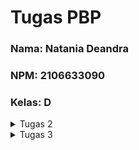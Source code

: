 <h1>Tugas PBP</h1>
<h3>Nama: Natania Deandra</h3>
<h3>NPM: 2106633090</h3>
<h3>Kelas: D</h3>

<details>
<summary>Tugas 2</summary>

Link Aplikasi Heroku: https://pbp-katalog-natania.herokuapp.com/katalog/

Jawaban Pertanyaan:

I. Buatlah bagan yang berisi request client ke web aplikasi berbasis Django beserta responnya dan jelaskan pada bagan tersebut kaitan antara urls.py, views.py, models.py, dan berkas html.

![Bagan Django](/static/bagan_django.png)

Pertama, request client akan dipetakan oleh URLS (urls.py) sesuai dengan path dari request tersebut. Setelah itu, request akan diteruskan ke view (views.py) untuk diproses. Selanjutnya, view akan meminta bantuan models (models.py) untuk membaca data dari database atau menulis ke database. Lalu, view akan memanggil template (katalog.html) untuk merender data sesuai dengan format file dan terakhir, hasil render akan dikembalikan dalam bentuk HTTP Response kepada client.

II. Jelaskan kenapa menggunakan virtual environment? Apakah kita tetap dapat membuat aplikasi web berbasis Django tanpa menggunakan virtual environment?

Kita menggunakan virtual environment untuk memisahkan dependencies yang dibutuhkan untuk tiap project. Misalkan, project lama kita menggunakan Django versi yang lama, lalu muncul Django versi terbaru sehingga kita melakukan upgrade karena kita ingin membuat aplikasi lain dengan Django versi terbaru. Setelah itu, kita mencoba untuk menjalankan aplikasi lama kita, maka aplikasi kita tidak akan berjalan dengan baik karena terjadi banyak perubahan fungsi dari Django versi yang lama ke yang baru. Oleh karena itu, kita menggunakan virtual environment agar tiap project / aplikasi memiliki dependencies-nya masing-masing. Selain itu, apabila kita mengerjakan suatu project pada device yang berbeda atau mengerjakannya bersama-sama dengan orang lain dalam suatu tim, kita harus memastikan bahwa setiap device / setiap orang agar versi dari setiap dependencies yang digunakan sama. Namun, akan susah untuk memastikan hal di atas sehingga dibuatlah virtual environment untuk mengatasi masalah tersebut.

Kita tetap dapat membuat aplikasi web berbasis Django tanpa menggunakan virtual environment, tetapi dependenices-nya tidak bisa kita tentukan secara spesifik untuk tiap project, melainkan mengikuti apa yang sudah ter-install pada device kita. Oleh karena itu, mungkin sedikit sulit apabila kita mengerjakan project dalam satu tim atau mengerjakannya pada device yang berbeda karena belum tentu versi dependencies yang ter-install pada device setiap orang sama. Apabila versi dari dependencies yang digunakan berbeda, maka belum tentu program dapat berjalan dengan baik. Oleh karena itu, meskipun tidak wajib, lebih baik untuk menggunakan virtual environment untuk tiap project yang berbeda.

III. Jelaskan bagaimana cara kamu mengimplementasikan poin 1 sampai dengan 4 di atas.

1. Membuat sebuah fungsi pada views.py yang dapat melakukan pengambilan data dari model dan dikembalikan ke dalam sebuah HTML.

Untuk melakukan pengambilan data dari database, kita perlu untuk meng-import models yang sudah ada. Lalu, kita gunakan method objects.all() untuk mendapatkan semua object dari class CatalogueItem. Untuk mengembalikan data ke dalam sebuah HTML, kita perlu membuat fungsi show_katalog yang menerima suatu request dan mengembalikan render(request, "katalog.html", context). Tampilan halaman HTML akan mengikuti katalog.html dan data pada variable context, yaitu list_barang, nama, dan npm, akan ikut di-render sehingga data tersebut bisa muncul pada halaman HTML.

2. Membuat sebuah routing untuk memetakan fungsi yang telah kamu buat pada views.py.

Implementasi routing pada urls.py terhadap fungsi pada views yaitu show_katalog yang telah dibuat agar halaman HTML dapat ditampilkan lewat browser dan menambahkan 'katalog' sebagai app_name serta menambahkan path('katalog/', include('katalog.urls')), pada urls.py yang ada pada folder project_django pada variable urlpatterns untuk mendaftarkan aplikasi katalog.

3. Memetakan data yang didapatkan ke dalam HTML dengan sintaks dari Django untuk pemetaan data template.

Mengganti kata "Fill me!" di bawah "Name: " dan "Student ID: " pada katalog.html menjadi {{nama}} dan {{npm}} agar menyesuaikan dengan data kita. Dibawah nama dan NPM, kita buat for loop menggunakan sintaks Django untuk mencetak untuk nama, harga, stok, rating, deskripsi, serta url dari setiap barang yang ada pada list_barang.

4. Melakukan deployment ke Heroku terhadap aplikasi yang sudah kamu buat sehingga nantinya dapat diakses oleh teman-temanmu melalui Internet.

Membuat aplikasi baru pada Heroku, menambahkan api key dan app name pada repository secret, hubungkan aplikasi Heroku dengan repository GitHub, lalu deploy.
</details>

<details>
<summary>Tugas 3</summary>

<h2>Link Aplikasi Heroku:</h2>

Link Pesan: https://pbp-katalog-natania.herokuapp.com/mywatchlist/

Link HTML: https://pbp-katalog-natania.herokuapp.com/mywatchlist/html/

Link XML: https://pbp-katalog-natania.herokuapp.com/mywatchlist/xml/

Link JSON: https://pbp-katalog-natania.herokuapp.com/mywatchlist/json/

<h2>Jawaban Pertanyaan:</h2>

<h2>I. Jelaskan perbedaan antara JSON, XML, dan HTML!</h2>

HTML (Hypertext Markup Language):
- HTML berfokus pada presentasi data
- HTML berfungsi untuk mengatur tampilan dari suatu website
- HTML bersifat case-insensitive

XML (eXtensible Markup Language):
- XML berfokus pada penyimpanan dan pengiriman data
- XML menyimpan data secara terstruktur dan mudah dibaca, tetapi kurang efisien
- XML umumnya digunakan oleh pengguna untuk menambahkan catatan
- XML bersifat case-sensitive

JSON (JavaScript Object Notation):
- JSON berfokus pada penyimpanan dan pengiriman data
- JSON menyimpan data secara efisien akan tetapi tidak rapi untuk dilihat
- JSON umumnya digunakan untuk mengirimkan data dengan cara data diuraikan dan dikirimkan melalui internet
- JSON bersifat case-sensitive

<h2>II. Jelaskan mengapa kita memerlukan data delivery dalam pengimplementasian sebuah platform?</h2>

Dalam mengembangkan suatu platform, ada kalanya kita perlu mengirimkan data dari satu stack ke stack lainnya. Data yang dikirimkan bisa bermacam-macam bentuknya. Beberapa contoh format data yang umum digunakan antara lain HTML, XML, dan JSON.

<h2>III. Jelaskan bagaimana cara kamu mengimplementasikan checklist di atas.</h2>

1. Masuk ke dalam directory tugas pada terminal, lalu jalankan:
    ```
    django-admin startapp mywatchlist
    ```

2. Menambahkan
    ```
    'mywatchlist'
    ```
    pada INSTALLED_APPS di settings.py dan menambahkan
    ```
    path('mywatchlist/', include('mywatchlist.urls'))
    ```
    pada urlpatterns di urls.py pada folder project_django.

3. Membuat class MyWatchList pada models.py dan meng-import models serta menambahkan models. Model sebagai argumen pada class MyWatchList untuk menandakan bahwa class akan dipakai sebagai model. Selain itu, kita juga perlu membuat atribut dari class tersebut dan menyesuaikan field-nya dengan tipe data dari atribut tersebut. Setelah itu, lakukan:
    ```
    python manage.py makemigrations
    python manage.py migrate
    ```

4. Membuat sebuah folder bernama fixtures di dalam folder aplikasi wishlist dan buat file initial_mywatchlist_data.json pada folder tersebut. Lalu, buatlah sebuah list yang berisi 10 data object MyWatchList. Model data menggunakan model yang sudah dibuat pada poin 3, primary key dari tiap data kita atur sesuai dengan urutan data dari 1 sampai 10, dan untuk fields dari masing-masing data juga kita atur tiap atributnya. Setelah itu, lakukan:
    ```
    python manage.py loaddata initial_mywatchlist_data.json
    ```

5. Untuk HTML, kita perlu melakukan pengambilan data dari database. Oleh karena itu, kita perlu untuk meng-import models yang sudah ada terlebih dahulu. Lalu, kita gunakan method objects.all() untuk mendapatkan semua object dari class MyWatchList. Untuk mengembalikan data ke dalam sebuah HTML, kita perlu membuat fungsi yang menerima suatu request dan mengembalikan
    ```
    render(request, "mywatchlist.html", context)
    ```
    Tampilan halaman HTML akan mengikuti mywatchlist.html dan data pada variable context, yaitu watch_list, nama, dan npm, akan ikut di-render sehingga data tersebut bisa muncul pada halaman HTML. Untuk XML dan JSON, kita harus meng-import HttpResponse dan serializers terlebih dahulu. Setelah itu, buatlah 2 fungsi yang menerima parameter request, satu untuk XML dan yang lainnya untuk JSON. Di dalam fungsi tersebut, kita buah suatu variabel yang berfungsi untuk menyimpan hasil query dari semua data pada MyWatchList dan tambahkan suatu return function berupa HttpResponse yang berisi parameter data hasil query yang sudah diserialisasi menjadi XML/JSON dan
    ```
    parameter content_type="application/xml"
    ```
    untuk XML atau
    ```
    parameter content_type="application/json"
    ```
    untuk JSON.

6. Pada urls.py import ketiga fungsi pada poin 5 dan tambahkan path url ke dalam urlpatterns, yaitu:
    ```
    path('html/', show_html, name='show_html'),
    path('xml/', show_xml, name='show_xml'),
    path('json/', show_json, name='show_json'),
    ```
    untuk mengakses fungsi yang sudah di-import sebelumnya.

7. Karena aplikasi sudah ada pada Heroku, API key beserta app name sudah ditambahkan juga sebelumnya pada repository secret, dan aplikasi Heroku sudah terhubung dengan repository GitHub, kita hanya cukup men-deploy-nya saja.

<h2>IV. Screenshot Postman</h2>

1. HTML
![HTML Postman](/static/html_mywatchlist.jpg)

2. XML
![XML Postman](/static/xml_mywatchlist.jpg)

3. JSON
![JSON Postman](/static/json_mywatchlist.jpg)

</details>
